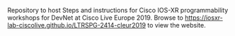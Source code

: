 Repository to host Steps and instructions for Cisco IOS-XR programmability workshops for DevNet at Cisco Live Europe 2019.
Browse to https://iosxr-lab-ciscolive.github.io/LTRSPG-2414-cleur2019 to view the website.
